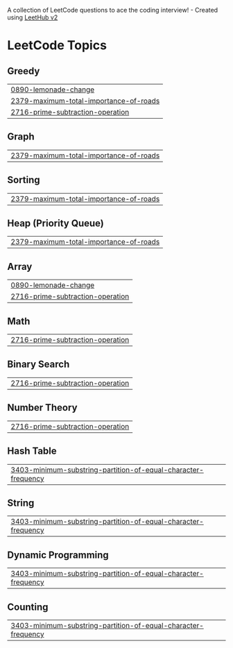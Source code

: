 A collection of LeetCode questions to ace the coding interview! - Created using [LeetHub v2](https://github.com/arunbhardwaj/LeetHub-2.0)
<!---LeetCode Topics Start-->
# LeetCode Topics
## Greedy
|  |
| ------- |
| [0890-lemonade-change](https://github.com/laggerk24/leetcode/tree/master/0890-lemonade-change) |
| [2379-maximum-total-importance-of-roads](https://github.com/laggerk24/leetcode/tree/master/2379-maximum-total-importance-of-roads) |
| [2716-prime-subtraction-operation](https://github.com/laggerk24/leetcode/tree/master/2716-prime-subtraction-operation) |
## Graph
|  |
| ------- |
| [2379-maximum-total-importance-of-roads](https://github.com/laggerk24/leetcode/tree/master/2379-maximum-total-importance-of-roads) |
## Sorting
|  |
| ------- |
| [2379-maximum-total-importance-of-roads](https://github.com/laggerk24/leetcode/tree/master/2379-maximum-total-importance-of-roads) |
## Heap (Priority Queue)
|  |
| ------- |
| [2379-maximum-total-importance-of-roads](https://github.com/laggerk24/leetcode/tree/master/2379-maximum-total-importance-of-roads) |
## Array
|  |
| ------- |
| [0890-lemonade-change](https://github.com/laggerk24/leetcode/tree/master/0890-lemonade-change) |
| [2716-prime-subtraction-operation](https://github.com/laggerk24/leetcode/tree/master/2716-prime-subtraction-operation) |
## Math
|  |
| ------- |
| [2716-prime-subtraction-operation](https://github.com/laggerk24/leetcode/tree/master/2716-prime-subtraction-operation) |
## Binary Search
|  |
| ------- |
| [2716-prime-subtraction-operation](https://github.com/laggerk24/leetcode/tree/master/2716-prime-subtraction-operation) |
## Number Theory
|  |
| ------- |
| [2716-prime-subtraction-operation](https://github.com/laggerk24/leetcode/tree/master/2716-prime-subtraction-operation) |
## Hash Table
|  |
| ------- |
| [3403-minimum-substring-partition-of-equal-character-frequency](https://github.com/laggerk24/leetcode/tree/master/3403-minimum-substring-partition-of-equal-character-frequency) |
## String
|  |
| ------- |
| [3403-minimum-substring-partition-of-equal-character-frequency](https://github.com/laggerk24/leetcode/tree/master/3403-minimum-substring-partition-of-equal-character-frequency) |
## Dynamic Programming
|  |
| ------- |
| [3403-minimum-substring-partition-of-equal-character-frequency](https://github.com/laggerk24/leetcode/tree/master/3403-minimum-substring-partition-of-equal-character-frequency) |
## Counting
|  |
| ------- |
| [3403-minimum-substring-partition-of-equal-character-frequency](https://github.com/laggerk24/leetcode/tree/master/3403-minimum-substring-partition-of-equal-character-frequency) |
<!---LeetCode Topics End-->